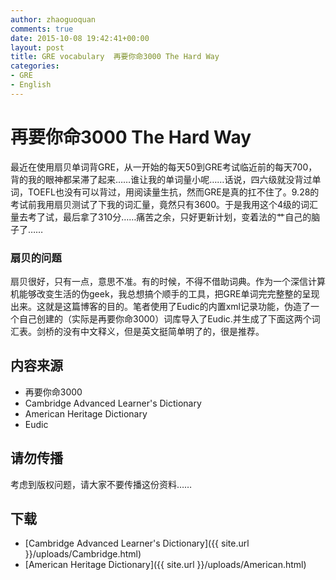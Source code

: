 ```yaml
---
author: zhaoguoquan
comments: true
date: 2015-10-08 19:42:41+00:00
layout: post
title: GRE vocabulary  再要你命3000 The Hard Way
categories:
- GRE
- English
---
```


# 再要你命3000 The Hard Way

最近在使用扇贝单词背GRE，从一开始的每天50到GRE考试临近前的每天700，背的我的眼神都呆滞了起来……谁让我的单词量小呢……话说，四六级就没背过单词，TOEFL也没有可以背过，用阅读量生抗，然而GRE是真的扛不住了。9.28的考试前我用扇贝测试了下我的词汇量，竟然只有3600。于是我用这个4级的词汇量去考了试，最后拿了310分……痛苦之余，只好更新计划，变着法的艹自己的脑子了……


### 扇贝的问题
扇贝很好，只有一点，意思不准。有的时候，不得不借助词典。作为一个深信计算机能够改变生活的伪geek，我总想搞个顺手的工具，把GRE单词完完整整的呈现出来。这就是这篇博客的目的。笔者使用了Eudic的内置xml记录功能，伪造了一个自己创建的（实际是再要你命3000）词库导入了Eudic.并生成了下面这两个词汇表。剑桥的没有中文释义，但是英文挺简单明了的，很是推荐。

## 内容来源

* 再要你命3000
* Cambridge Advanced Learner's Dictionary
* American Heritage Dictionary 
* Eudic

## 请勿传播
考虑到版权问题，请大家不要传播这份资料……

## 下载
* [Cambridge Advanced Learner's Dictionary]({{ site.url }}/uploads/Cambridge.html)
* [American Heritage Dictionary]({{ site.url }}/uploads/American.html)
